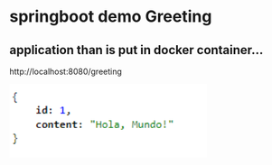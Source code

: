 # springboot demo Greeting 

## application than is put in docker container...

http://localhost:8080/greeting

<p align="left"> 
	<img src="https://github.com/upool/springboot-to-docker/blob/master/image.png" width="350"/> 
</p>
